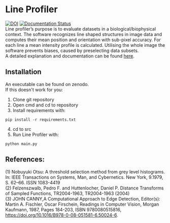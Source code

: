 # Line Profiler
[![DOI](https://zenodo.org/badge/DOI/10.5281/zenodo.3447793.svg)](https://doi.org/10.5281/zenodo.3447793) [![Documentation Status](https://readthedocs.org/projects/line-profiler/badge/?version=latest)](https://line-profiler.readthedocs.io/en/latest/?badge=latest) <br />
Line profiler’s purpose is to evaluate datasets in a biological/biophysical context. The software recognizes line shaped structures in image data and computes their mean position and orientation with sub-pixel accuracy. For each line a mean intensity profile is calculated. Utilising the whole image the software prevents biases, caused by preselecting data subsets. <br />
A detailed explanation and documentation can be found [here](https://line-profiler.readthedocs.io/en/latest/).
## Installation
An executable can be found on zenodo. <br />
If this doesn't work for you:

1. Clone git repository
2. Open cmd and cd to repository
3. Install requirements with:
```
pip install -r requirements.txt
```
4. cd to src
5. Run Line Profiler with:
```
python main.py
```

## References:
(1) Nobuyuki Otsu: A threshold selection method from grey level histograms. In: IEEE Transactions on Systems, Man, and Cybernetics. New York, 9.1979, S. 62–66. ISSN 1083-4419 <br />
(2) Felzenszwalb, Pedro F. and Huttenlocher, Daniel P. Distance Transforms of Sampled Functions, TR2004-1963, TR2004-1963 (2004) <br />
(3) JOHN CANNY,A Computational Approach to Edge Detection, Editor(s): Martin A. Fischler, Oscar Firschein, Readings in Computer Vision, Morgan Kaufmann, 1987, Pages 184-203, ISBN 9780080515816, https://doi.org/10.1016/B978-0-08-051581-6.50024-6. <br />